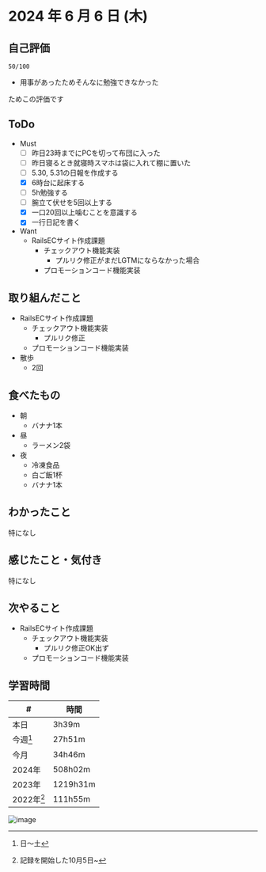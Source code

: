 # 2024 年 6 月 6 日 (木)

## 自己評価
```
50/100
```
- 用事があったためそんなに勉強できなかった

ためこの評価です

## ToDo
- Must
  - [ ] 昨日23時までにPCを切って布団に入った
  - [ ] 昨日寝るとき就寝時スマホは袋に入れて棚に置いた
  - [ ] 5.30, 5.31の日報を作成する
  - [x] 6時台に起床する
  - [ ] 5h勉強する
  - [ ] 腕立て伏せを5回以上する
  - [x] 一口20回以上噛むことを意識する
  - [x] 一行日記を書く
- Want
  - RailsECサイト作成課題
    - チェックアウト機能実装
      - プルリク修正がまだLGTMにならなかった場合
    - プロモーションコード機能実装

## 取り組んだこと
- RailsECサイト作成課題
  - チェックアウト機能実装
    - プルリク修正
  - プロモーションコード機能実装
- 散歩
  - 2回

## 食べたもの
- 朝
  - バナナ1本
- 昼
  - ラーメン2袋
- 夜
  - 冷凍食品
  - 白ご飯1杯
  - バナナ1本

## わかったこと
特になし

## 感じたこと・気付き
特になし

## 次やること
- RailsECサイト作成課題
  - チェックアウト機能実装
    - プルリク修正OK出ず
  - プロモーションコード機能実装

## 学習時間
| #          | 時間     |
| ---------- | -------- |
| 本日       | 3h39m    |
| 今週[^1]   | 27h51m   |
| 今月       | 34h46m   |
| 2024年     | 508h02m  |
| 2023年     | 1219h31m |
| 2022年[^2] | 111h55m  |

[^1]: 日〜土
[^2]: 記録を開始した10月5日~

![image](https://github.com/nil-ramuda/daily_report/assets/94735931/65363436-ccc4-46d9-ad21-0abf0c5e35e0)
